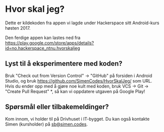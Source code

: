 # Hvor skal jeg?

Dette er kildekoden fra appen vi lagde under Hackerspace sitt Android-kurs høsten 2017.

Den ferdige appen kan lastes ned fra https://play.google.com/store/apps/details?id=no.hackerspace_ntnu.hvorskaljeg

## Lyst til å eksperimentere med koden?

Bruk "Check out from Version Control" -> "GitHub"
på forsiden i Android Studio, og bruk https://github.com/SimenCodes/HvorSkalJeg/ som URL.
Hvis du ender opp med å gjøre noe kult med koden, bruk VCS -> Git -> "Create Pull Request" \*, så kan vi oppdatere utgaven på Google Play! 

## Spørsmål eller tilbakemeldinger?

Kom innom, vi holder til på Drivhuset i IT-bygget.
Du kan også kontakte Simen (kursholder) på sb@simen.codes.